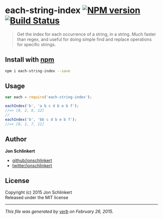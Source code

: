 # each-string-index [![NPM version](https://badge.fury.io/js/each-string-index.svg)](http://badge.fury.io/js/each-string-index)  [![Build Status](https://travis-ci.org/jonschlinkert/each-string-index.svg)](https://travis-ci.org/jonschlinkert/each-string-index) 

> Get the index for each occurrence of a string, in a string. Much faster than regex, and useful for doing simple find and replace operations for specific strings.

## Install with [npm](npmjs.org)

```bash
npm i each-string-index --save
```

## Usage

```js
var each = require('each-string-index');

eachIndex('b', 'a b c d b e b f');
//=> [0, 2, 8, 12]
//
eachIndex('b', 'bb c d b e b f');
//=> [0, 1, 7, 11]
```

## Author

**Jon Schlinkert**
 
+ [github/jonschlinkert](https://github.com/jonschlinkert)
+ [twitter/jonschlinkert](http://twitter.com/jonschlinkert) 

## License
Copyright (c) 2015 Jon Schlinkert  
Released under the MIT license

***

_This file was generated by [verb](https://github.com/assemble/verb) on February 26, 2015._